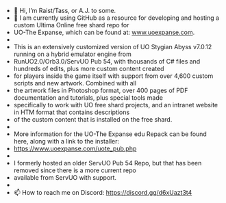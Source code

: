 - 👋 Hi, I’m Raist/Tass, or A.J. to some.
- 👀 I am currently using GitHub as a resource for developing and hosting a custom Ultima Online free shard repo for
- UO-The Expanse, which can be found at: www.uoexpanse.com.
- 
- This is an extensively customized version of UO Stygian Abyss v7.0.12 running on a hybrid emulator engine from
- RunUO2.0/Orb3.0/ServUO Pub 54, with thousands of C# files and hundreds of edits, plus more custom content created
- for players inside the game itself with support from over 4,600 custom scripts and new artwork. Combined with all
- the artwork files in Photoshop format, over 400 pages of PDF documentation and tutorials, plus special tools made
- specifically to work with UO free shard projects, and an intranet website in HTM format that contains descriptions
- of the custom content that is installed on the free shard.
- 
- More information for the UO-The Expanse edu Repack can be found here, along with a link to the installer:
- https://www.uoexpanse.com/uote_pub.php
- 
- I formerly hosted an older ServUO Pub 54 Repo, but that has been removed since there is a more current repo
- available from ServUO with support.
- 
- 📫 How to reach me on Discord: https://discord.gg/d6xUazt3t4

<!---
tass23/tass23 is a ✨ special ✨ repository because its `README.md` (this file) appears on your GitHub profile.
You can click the Preview link to take a look at your changes.
--->
